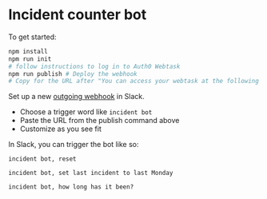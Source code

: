# Incident counter bot

To get started:

```bash
npm install
npm run init
# follow instructions to log in to Auth0 Webtask
npm run publish # Deploy the webhook
# Copy for the URL after "You can access your webtask at the following url:"
```

Set up a new [outgoing webhook](https://nextexponent.slack.com/apps/A0F7VRG6Q-outgoing-webhooks) in Slack.

* Choose a trigger word like `incident bot`
* Paste the URL from the publish command above
* Customize as you see fit

In Slack, you can trigger the bot like so:

`incident bot, reset`

`incident bot, set last incident to last Monday`

`incident bot, how long has it been?`